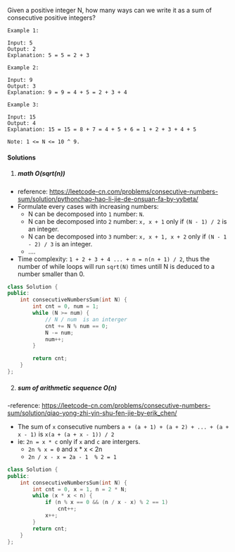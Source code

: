 Given a positive integer N, how many ways can we write it as a sum of consecutive positive integers?

```
Example 1:

Input: 5
Output: 2
Explanation: 5 = 5 = 2 + 3

Example 2:

Input: 9
Output: 3
Explanation: 9 = 9 = 4 + 5 = 2 + 3 + 4

Example 3:

Input: 15
Output: 4
Explanation: 15 = 15 = 8 + 7 = 4 + 5 + 6 = 1 + 2 + 3 + 4 + 5

Note: 1 <= N <= 10 ^ 9.
```

#### Solutions

1. ##### math  O(sqrt(n))

- reference: https://leetcode-cn.com/problems/consecutive-numbers-sum/solution/pythonchao-hao-li-jie-de-onsuan-fa-by-yybeta/
- Formulate every cases with increasing numbers:
    - N can be decomposed into `1` number: `N`.
    - N can be decomposed into `2` number: `x, x + 1` only if `(N - 1) / 2` is an integer.
    - N can be decomposed into `3` number: `x, x + 1, x + 2` only if `(N - 1 - 2) / 3` is an integer.
    - ....
- Time complexity: `1 + 2 + 3 + 4 ... + n = n(n + 1) / 2`, thus the number of while loops will run `sqrt(N)` times untill N is deduced to a number smaller than 0.

```c++
class Solution {
public:
    int consecutiveNumbersSum(int N) {
        int cnt = 0, num = 1;
        while (N >= num) {
            // N / num  is an interger
            cnt += N % num == 0;
            N -= num;
            num++;
        }

        return cnt;
    }
};
```


2. ##### sum of arithmetic sequence  O(n)

-reference: https://leetcode-cn.com/problems/consecutive-numbers-sum/solution/qiao-yong-zhi-yin-shu-fen-jie-by-erik_chen/
- The sum of `x` consecutive numbers `a + (a + 1) + (a + 2) + ... + (a + x - 1)` is `x(a + (a + x - 1)) / 2`
- ie: `2n = x * c` only if `x` and `c` are intergers.
    - `2n % x = 0` and  x * x < 2n
    - `2n / x - x = 2a - 1  % 2 = 1`
```c++
class Solution {
public:
    int consecutiveNumbersSum(int N) {
        int cnt = 0, x = 1, n = 2 * N;
        while (x * x < n) {
            if (n % x == 0 && (n / x - x) % 2 == 1)
                cnt++;
            x++;
        }
        return cnt;
    }
};
```
